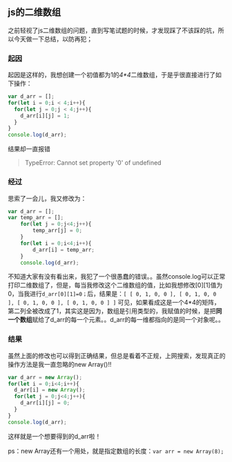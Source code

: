 ## js的二维数组

之前轻视了js二维数组的问题，直到写笔试题的时候，才发现踩了不该踩的坑，所以今天做一下总结，以防再犯；

### 起因

起因是这样的，我想创建一个初值都为1的*4\*4*二维数组，于是乎很直接进行了如下操作：

```javascript
var d_arr = [];
for(let i = 0;i < 4;i++){
  for(let j = 0;j < 4;j++){
    d_arr[i][j] = 1;
  }
}
console.log(d_arr);
```

结果却一直报错

> TypeError: Cannot set property '0' of undefined



### 经过

思索了一会儿，我又修改为：

```javascript
var d_arr = [];
var temp_arr = [];
    for(let j = 0;j<4;j++){
        temp_arr[j] = 0;
    }
    for(let i = 0;i<4;i++){
        d_arr[i] = temp_arr;
    }
    console.log(d_arr);
```

不知道大家有没有看出来，我犯了一个很愚蠢的错误。。虽然console.log可以正常打印二维数组了，但是，每当我修改这个二维数组的值，比如我想修改\[0]\[1]值为0，当我进行`d_arr[0][1]=0；`后，结果是：`[ [ 0, 1, 0, 0 ], [ 0, 1, 0, 0 ], [ 0, 1, 0, 0 ], [ 0, 1, 0, 0 ] ]`    可见，如果看成这是一个4*4的矩阵，第二列全被改成了1，其实这是因为，数组是引用类型的，我赋值的时候，是把**同一个数组**赋给了d_arr的每一个元素。。d_arr的每一维都指向的是同一个对象呢。。



### 结果

虽然上面的修改也可以得到正确结果，但总是看着不正规，上网搜索，发现真正的操作方法是我一直忽略的new Array()!!

```javascript
var d_arr = new Array();
for(let i = 0;i<4;i++){
  d_arr[i] = new Array();
  for(let j = 0;j<4;j++){
    d_arr[i][j] = 0;
  }
}
console.log(d_arr);
```

这样就是一个想要得到的d_arr啦！

ps：new Array还有一个用处，就是指定数组的长度：`var arr = new Array(8);`